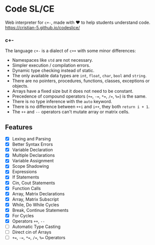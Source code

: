 
# Code SL/CE

Web interpreter for `c+-`, made with ❤️ to help students understand code.\
https://cristian-5.github.io/codeslice/

### c+-

The language `c+-` is a dialect of `c++` with some minor differences:

- Namespaces like `std` are not necessary.
- Simpler execution / compilation errors.
- Dynamic type checking instead of static.
- The only available data types are `int`, `float`, `char`, `bool` and `string`.
- There are no pointers, procedures, functions, classes, exceptions or objects.
- Arrays have a fixed size but it does not need to be constant.
- Precedence of compound operators (`+=`, `-=`, `*=`, `/=`, `%=`) is the same.
- There is no type inference with the `auto` keyword.
- There is no difference between `++i` and `i++`, they both `return i + 1`.
- The `++` and `--` operators can't mutate array or matrix cells.

## Features

- [x] Lexing and Parsing
- [x] Better Syntax Errors
- [x] Variable Declaration
- [x] Multiple Declarations
- [x] Variable Assignment
- [x] Scope Shadowing
- [x] Expressions
- [x] If Statements
- [x] Cin, Cout Statements
- [x] Function Calls
- [x] Array, Matrix Declarations
- [x] Array, Matrix Subscript
- [x] While, Do While Cycles
- [x] Break, Continue Statements
- [x] For Cycles
- [x] Operators `++`, `--` 
- [ ] Automatic Type Casting
- [ ] Direct cin of Arrays
- [ ] `+=`, `-=`, `*=`, `/=`, `%=` Operators
